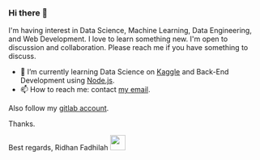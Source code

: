 ### Hi there 👋

<!--
**ridhanf/ridhanf** is a ✨ _special_ ✨ repository because its `README.md` (this file) appears on your GitHub profile.
- 🔭 I’m currently working on ...
- 👯 I’m looking to collaborate on ...
- 🤔 I’m looking for help with ...
- 💬 Ask me about ...
- 😄 Pronouns: ...
- ⚡ Fun fact: ...
<a href="https://stackoverflow.com/users/13586637/ridhan-fadhilah" target="_blank"><img src="https://cdn2.iconfinder.com/data/icons/social-icons-color/512/stackoverflow-512.png" height="30"></a> &nbsp;
-->
 

I'm having interest in Data Science, Machine Learning, Data Engineering, and Web Development. I love to learn something new. I'm open to discussion and collaboration. Please reach me if you have something to discuss.

- 🌱 I’m currently learning Data Science on [Kaggle](https://www.kaggle.com/ridhanf) and Back-End Development using [Node.js](https://github.com/ridhanf/belajar-node.js).
- 📫 How to reach me: contact [my email](ridhanfadhilah@gmail.com).

Also follow my [gitlab account](https://www.gitlab.com/ridhanf).

Thanks.

Best regards,
Ridhan Fadhilah
<a href="https://linkedin.com/in/ridhanf" target="_blank"><img src="https://image.flaticon.com/icons/png/512/174/174857.png" height="30"></a> &nbsp; 

